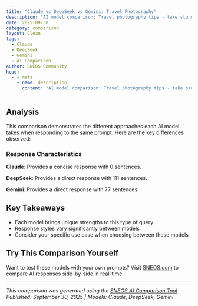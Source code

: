 ```yaml
---
title: "Claude vs DeepSeek vs Gemini: Travel Photography"
description: "AI model comparison: Travel photography tips - take stunning photos with smartphone..."
date: 2025-09-30
category: comparison
layout: Clean
tags:
  - Claude
  - DeepSeek
  - Gemini
  - AI Comparison
author: SNEOS Community
head:
  - - meta
    - name: description
      content: "AI model comparison: Travel photography tips - take stunning photos with smartphone..."
---
```


<ChatComparison
  title="Claude vs DeepSeek vs Gemini: Travel Photography"
  prompt="Travel photography tips - take stunning photos with smartphone"
  :responses='{
    "Claude": "# Smartphone Travel Photography Tips: Capture Stunning Memories\n\n## **Essential Settings \u0026 Preparation**\n\n### Camera Setup\n- **Clean your lens regularly** - Use a microfiber cloth to remove smudges and dust\n- **Enable grid lines** for better composition using the rule of thirds\n- **Shoot in manual mode** or pro mode when available\n- **Use RAW format** if your phone supports it for better editing flexibility\n- **Turn off digital zoom** - move closer instead to maintain quality\n\n### Before You Go\n- **Download offline maps** to find photo spots without data\n- **Research golden hour times** for your destination\n- **Bring extra power banks** and charging cables\n- **Clear storage space** or bring portable storage\n\n## **Composition Techniques**\n\n### Rule of Thirds\n- Place horizons on the upper or lower grid line\n- Position subjects at grid intersections\n- Keep important elements off-center\n\n### Leading Lines\n- Use roads, rivers, fences, or architecture to guide the eye\n- Look for natural lines in landscapes and cityscapes\n\n### Framing\n- Use doorways, windows, or natural elements to frame your subject\n- Creates depth and draws attention to focal points\n\n## **Lighting Mastery**\n\n### Golden Hour Magic\n- **Shoot 1 hour after sunrise/before sunset** for warm, soft light\n- **Side lighting** creates dimension and texture\n- **Backlit subjects** can create beautiful silhouettes\n\n### Blue Hour\n- **20-30 minutes after sunset** for city shots with lit buildings\n- Perfect for capturing both sky detail and artificial lights\n\n### Overcast Days\n- Great for portraits and macro photography\n- Soft, even lighting reduces harsh shadows\n\n## **Subject-Specific Tips**\n\n### Landscapes\n- **Include foreground elements** for depth\n- **Use wide-angle lens mode** if available\n- **Focus stack** for sharp foreground and background\n- **Shoot vertically** for waterfalls and tall subjects\n\n### Architecture\n- **Look for unique angles** - shoot from below or above\n- **Include people for scale** in large structures\n- **Focus on details** - textures, patterns, doorways\n- **Use symmetry** in your compositions\n\n### Street Photography\n- **Capture candid moments** of daily life\n- **Look for interesting characters** and expressions\n- **Include local transportation, food, and culture**\n- **Shoot from the hip** for natural, unposed shots\n\n### Portraits\n- **Use portrait mode** for background blur\n- **Find soft, even lighting** (avoid harsh midday sun)\n- **Focus on the eyes**\n- **Capture genuine emotions** and interactions\n\n## **Technical Tips**\n\n### Manual Controls\n- **Lower ISO** in bright conditions (100-400)\n- **Faster shutter speeds** for moving subjects\n- **Use exposure compensation** to fine-tune brightness\n\n### Focus \u0026 Exposure\n- **Tap to focus** on your main subject\n- **Use AE/AF lock** for consistent exposure in changing light\n- **Try focus pulling** for creative effects\n\n### Stabilization\n- **Use both hands** and brace against solid surfaces\n- **Enable optical image stabilization** if available\n- **Use timer or voice commands** to reduce camera shake\n\n## **Creative Techniques**\n\n### Perspective \u0026 Angles\n- **Get low** for dramatic foregrounds\n- **Shoot from above** for unique overhead shots\n- **Use reflections** in water, windows, or mirrors\n- **Try extreme close-ups** of textures and details\n\n### Movement\n- **Panning shots** of moving subjects\n- **Long exposure mode** for smooth water or light trails\n- **Burst mode** for action sequences\n\n## **Editing on the Go**\n\n### Recommended Apps\n- **Lightroom Mobile** (free version available)\n- **VSCO** for film-inspired looks\n- **Snapseed** (free and powerful)\n- **Adobe Photoshop Express**\n\n### Quick Editing Tips\n- **Adjust exposure and highlights** first\n- **Increase vibrance** over saturation\n- **Sharpen landscapes, soften portraits**\n- **Use presets/filters sparingly**\n- **Crop for better composition**\n\n## **Storage \u0026 Backup**\n\n### Cloud Storage\n- **Auto-upload to Google Photos, iCloud, or Dropbox**\n- **Use hotel WiFi** to backup large files\n- **Keep originals** and edited versions separate\n\n### Organization\n- **Create albums by location or date**\n- **Add location tags**",
    "DeepSeek": "Of course! You can absolutely take stunning travel photos with just your smartphone. The best camera is the one you have with you, and modern smartphones are incredibly powerful.\n\nHere is a comprehensive guide to travel photography tips for your smartphone, broken down into key areas.\n\n---\n\n### Part 1: Master Your Smartphone\u0027s Camera (The Foundation)\n\nYou can\u0027t win a race if you don\u0027t know how to drive the car. Spend 15 minutes learning these features.\n\n1.  **Clean Your Lens:** This is the #1 most overlooked tip! A smudged lens creates blurry, hazy photos. Wipe it with a soft cloth before you start shooting.\n2.  **Grid Lines (Rule of Thirds):** Turn this on in your camera settings. It overlays a 3x3 grid on your screen. Place points of interest (like a person\u0027s eyes, a mountain peak, or a horizon) where the lines intersect for a more balanced and engaging composition.\n3.  **Tap to Focus \u0026 Expose:** Tap on your screen on the subject you want to be in focus. A sun icon (\u2600\uFE0F) or slider will usually appear\u2014slide it up or down to brighten or darken the image (exposure compensation). **Pro Tip:** Tap on a bright sky to darken the foreground for a moody silhouette, or tap on a dark shadow to brighten the whole scene.\n4.  **Use HDR Mode Wisely:** HDR (High Dynamic Range) takes multiple photos at different exposures and blends them. It\u0027s great for high-contrast scenes (e.g., a dark forest with a bright sky). Use it for landscapes, but turn it off for moving subjects to avoid ghosting.\n5.  **Explore Portrait Mode:** This creates a shallow depth of field (blurry background), making your subject pop. It works best on people, animals, or objects with a clear, defined outline.\n6.  **Shoot in RAW (Pro/Advanced Mode):** If your phone has a \u0022Pro\u0022 or \u0022RAW\u0022 mode, use it for important shots. RAW files contain more data, allowing for much better editing later without losing quality. They are larger files but give you professional-level flexibility.\n\n---\n\n### Part 2: Composition - The Art of Seeing\n\nThis is what separates a snapshot from a photograph.\n\n1.  **Lead the Eye with Leading Lines:** Use natural lines\u2014roads, rivers, paths, bridges, or even shadows\u2014to guide the viewer\u0027s eye into and through your photograph.\n2.  **Find Frames Within the Frame:** Use windows, archways, doorways, or tree branches to frame your main subject. This adds depth and focuses attention.\n3.  **Play with Perspective:**\n    *   **Get Low:** Shoot from a worm\u0027s-eye view. It can make buildings seem grander and everyday scenes more dramatic.\n    *   **Get High:** Find a rooftop, balcony, or hill for a bird\u0027s-eye view. This is great for capturing busy markets or city patterns.\n    *   **Change Your Angle:** Don\u0027t always shoot from eye level. Crouch, tilt your phone, find a unique vantage point.\n4.  **Incorporate Foreground Interest:** Add a sense of depth to landscapes. Place a rock, a flower, or a interesting object in the foreground of your shot, with the main scene behind it.\n5.  **Look for Reflections:** Puddles after rain, lakes, mirrors, sunglasses, and windows can create captivating and symmetrical images.\n6.  **Embrace Negative Space:** Sometimes, having a lot of empty space (like a vast sky or a blank wall) around your subject can create a powerful, minimalist, and impactful image.\n7.  **Capture the Details:** Don\u0027t just take wide shots. Zoom in on the details\u2014the texture of an old door, the spices in a market, a local\u0027s hands at work. These detail shots tell the richer story of a place.\n\n---\n\n### Part 3: Lighting - Painting with Light\n\nLight is the most important ingredient in photography.\n\n1.  **Golden Hour is King:** The hour after sunrise and the hour before sunset provide soft, warm, magical light. This is the best time for photography. Shadows are long and flattering.\n2.  **Avoid Harsh Midday Sun:** The bright overhead sun around noon creates harsh shadows and blown-out highlights. If you must shoot then, find open shade (like under an awning or a tree).\n3.  **Shoot in Overcast Weather:** A cloudy sky acts as a giant softbox, creating beautifully even, diffused light that is perfect for capturing colors and details without harsh shadows.\n4.  **Use Backlight for Drama:** Shoot with the light source (like the sun) behind your subject. This can create beautiful silhouettes or a glowing \u0022rim light\u0022 around their hair and shoulders.\n5.  **Look for Night Mode:** For low-light and night scenes, your phone\u0027s Night Mode is a game-changer. Hold your phone very steady (or use a tripod) while it takes the photo. The results will be dramatically clearer and brighter.\n\n---\n\n### Part 4: Telling the Story of Your Travels\n\nA great travel photo album tells a story.\n\n1.  **The Establishing Shot:** Start with a wide-angle photo of the landscape or cityscape. This sets the scene.\n2.  **The Medium Shot:** Get closer. Show a street, a building facade, a part of the market.\n3.  **The Detail Shot:** As mentioned before, focus on the small things\u2014food, textures, signs, cultural artifacts.\n4.  **Include People (Respectfully):**\n    *   **Environmental Portraits:** Ask permission to photograph locals in their environment (a smile and a gesture with your camera usually works). This creates a powerful human connection.\n    *   **Silhouettes:** If people are hesitant, silhouettes are a great way to include them anonymously while adding scale and story.\n    *   **Candids (from a distance):** Capture the flow of life in a market or a square without intruding. Use a 2x or 3x telephoto lens if you have one.\n5.  **Show Scale:** Include a person in a vast landscape to emphasize the grandeur and size of the place.\n\n---\n\n### Part 5: Essential Gear \u0026 Post-Processing\n\n1.  **A Portable Power Bank:** You can\u0027t take photos on a dead phone.\n2.  **A Mini Tripod:** Essential for stable low-light shots, long exposures (like light trails), self-portraits, and timelapses.\n3.  **Editing Apps (The Magic Touch):** Never post a straight-out-of-camera phone photo.\n    *   **Snapseed (Free, by Google):** Incredibly powerful and intuitive. A must-have.\n    *   **VSCO / Lightroom Mobile:** Great for filters and more advanced color grading.\n    *   **Tips for Editing:**\n        *   **Crop \u0026 Straighten:** Fix your composition.\n        *   **Adjust Exposure \u0026 Contrast:** Make the image pop.\n        *   **Boost Shadows/Reduce Highlights:** Recover details in dark and bright areas.\n        *   **Slightly increase Saturation/Vibrance:** Make colors richer, but don\u0027t overdo it!\n        *   **Sharpen:** A little sharpening goes a long way.\n\n### Quick-Check List Before You Shoot:\n\n*   [ ] Lens is clean.\n*   [ ] Grid lines are ON.\n*   [ ] I\u0027ve tapped to focus and set the exposure.\n*   [ ] I\u0027ve considered my composition (Rule of Thirds, leading lines, perspective).\n*   [ ] I\u0027m shooting during Golden Hour or in good light.\n*   [ ] I\u0027m telling a story (wide, medium, detail).\n\nRemember, the goal is to capture the **feeling** of a place. Be present, observe, and use these techniques to transform what you see and feel into stunning photographs. Happy travels and happy shooting",
    "Gemini": "## Stunning Travel Photos with Your Smartphone: Tips \u0026 Tricks\n\nYour smartphone is a powerful tool for travel photography. Here\u0027s how to leverage it and capture stunning images:\n\n**I. Mastering Your Smartphone Camera:**\n\n*   **Know Your Camera App:**\n    *   **Explore the modes:** Most smartphones offer modes like \u0022Photo,\u0022 \u0022Video,\u0022 \u0022Portrait,\u0022 \u0022Panorama,\u0022 and often \u0022Night Mode\u0022 or \u0022Pro Mode.\u0022  Understand what each does.\n    *   **Learn the settings:**  Dive into the settings menu.  Adjust resolution, grid lines, HDR, and more.\n    *   **Master focus \u0026 exposure:**  Tap the screen to focus on your subject.  Slide your finger up or down on the focus point to adjust the exposure (brightness).  Use \u0022AE/AF Lock\u0022 to lock focus and exposure independently if your phone supports it.\n*   **Clean Your Lens:** A surprising number of blurry photos are simply due to a dirty lens.  Wipe it clean with a microfiber cloth before you start shooting.\n*   **Learn to Zoom Wisely:**\n    *   **Avoid digital zoom:**  Digital zoom degrades image quality.  If possible, physically move closer to your subject.\n    *   **Utilize optical zoom (if available):**  Some smartphones have multiple lenses with different focal lengths (wide, telephoto).  Use the dedicated buttons or icons to switch between them for optical zoom, which preserves quality.\n*   **Experiment with Aspect Ratios:**  Shoot in different aspect ratios (4:3, 16:9, 1:1) to see which best complements your subject.  Keep in mind how you plan to use the photos later (e.g., Instagram squares).\n\n**II. Composition is Key:**\n\n*   **Rule of Thirds:**  Divide your frame into nine equal parts with two horizontal and two vertical lines.  Place key elements along these lines or at the intersections for a more balanced and visually appealing composition.\n*   **Leading Lines:** Use natural or man-made lines (roads, fences, rivers) to draw the viewer\u0027s eye into the scene and create depth.\n*   **Framing:**  Use elements in the foreground (archways, trees, windows) to frame your subject and add context.\n*   **Symmetry \u0026 Patterns:**  Capture symmetrical scenes or repeating patterns for a visually striking image.\n*   **Fill the Frame:** Get closer to your subject to eliminate distractions and create a more intimate portrait.\n*   **Look for Unique Perspectives:**  Don\u0027t be afraid to crouch down, stand on something, or shoot from a different angle to find a more interesting perspective.  Experiment with high and low viewpoints.\n*   **Leave Breathing Room:**  Give your subject space to \u0022breathe\u0022 within the frame.  Avoid cutting off limbs or objects awkwardly.\n\n**III. Lighting is Everything:**\n\n*   **Golden Hour:**  The hour after sunrise and the hour before sunset provide soft, warm, and flattering light, perfect for landscapes and portraits.\n*   **Blue Hour:**  The twilight period just before sunrise and just after sunset offers a cool, blue-toned light that can be beautiful for cityscapes and night scenes.\n*   **Avoid Harsh Midday Light:**  The sun is at its strongest around midday, creating harsh shadows and blown-out highlights.  If you must shoot during this time, find shade or use a diffuser (like a white cloth) to soften the light.\n*   **Shoot into the Light (Carefully):**  Backlighting can create beautiful silhouettes or rim lighting, but be mindful of lens flare.  Cover the lens with your hand or find a slightly different angle.\n*   **Use Natural Reflectors:**  Look for surfaces that reflect light, such as water, sand, or light-colored walls, to brighten your subject.\n*   **Night Photography:**\n    *   **Use Night Mode:** If your phone has one, use it! It takes multiple exposures and combines them to create a brighter, clearer image.\n    *   **Find a stable surface:**  Long exposure requires a stable platform. Use a mini tripod or rest your phone on a wall.\n    *   **Consider a tripod:**  A small, portable smartphone tripod is a worthwhile investment for night photography.\n\n**IV. Capture Authentic Moments:**\n\n*   **Be Patient:**  Wait for the right moment to capture the perfect expression or interaction.\n*   **Interact with Locals:**  Engage with people and ask permission before taking their photos.  Respect their culture and traditions.\n*   **Tell a Story:**  Think about the narrative you want to convey and capture images that support it.\n*   **Capture the Details:**  Don\u0027t just focus on the grand landscapes.  Pay attention to the small details that make a place unique \u2013 a colorful door, a street vendor\u0027s cart, a close-up of local crafts.\n\n**V.  Post-Processing (Editing):**\n\n*   **Shoot in RAW (if available):**  RAW files contain more information than JPEGs, giving you more flexibility in editing.\n*   **Edit Sparingly:**  The goal of editing is to enhance your images, not to completely change them.\n*   **Use a Good Editing App:**\n    *   **Snapseed (Free):** Powerful mobile app with a wide range of editing tools.\n    *   **Adobe Lightroom Mobile (Subscription):**  Offers more advanced features and syncing with desktop Lightroom.\n    *   **VSCO (Free \u0026 Subscription):**  Known for its film-like presets.\n*   **Key Editing Adjustments:**\n    *   **Exposure:**  Adjust the overall brightness of the image.\n    *   **Contrast:**  Increase or decrease the difference between light and dark areas.\n    *   **Highlights:**  Adjust the brightness of the brightest areas.\n    *   **Shadows:**  Adjust the brightness of the darkest areas.\n    *   **White Balance:**  Correct color casts to make the colors appear more natural.\n    *   **Clarity:**  Increase or decrease the local contrast to sharpen or soften details.\n    *   **Vibrance/Saturation:**  Adjust the intensity of the colors.\n    *   **Sharpening:**  Add sharpness to make details more defined.\n\n**VI. Gear \u0026 Accessories:**\n\n*   **Portable Power Bank:**  Your phone\u0027s battery will drain quickly when taking photos and videos.\n*   **Microfiber Cloth:**  Keep your lens clean.\n*   **Mini Tripod:**  Essential for night photography and time-lapses.\n*   **Wide-Angle/Telephoto Lens Attachment:**  Expands your creative possibilities (research compatibility with your phone).\n*   **External Microphone:**  Improve audio quality for videos.\n*   **Smartphone Case:**  Protect your phone from bumps and scratches.\n\n**VII. Practice, Practice, Practice!**\n\nThe best way to improve your travel photography is to practice regularly. Take photos in different situations, experiment with different settings, and learn from your mistakes.\n\nBy following these tips, you can use your smartphone to capture stunning travel photos that you\u0027ll cherish for years to come.  Happy travels and happy shooting!\n"
  }'
  published-date="22:46"
/>

## Analysis

This comparison demonstrates the different approaches each AI model takes when responding to the same prompt. Here are the key differences observed:

### Response Characteristics

**Claude**: Provides a concise response with 0 sentences. 

**DeepSeek**: Provides a direct response with 111 sentences. 

**Gemini**: Provides a direct response with 77 sentences. 

## Key Takeaways

- Each model brings unique strengths to this type of query
- Response styles vary significantly between models
- Consider your specific use case when choosing between these models

## Try This Comparison Yourself

Want to test these models with your own prompts? Visit [SNEOS.com](https://sneos.com) to compare AI responses side-by-side in real-time.

---

*This comparison was generated using the [SNEOS AI Comparison Tool](https://sneos.com)*
*Published: September 30, 2025 | Models: Claude, DeepSeek, Gemini*
